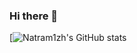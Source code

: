 ### Hi there 👋

[![Natram1zh's GitHub stats](https://github-readme-stats.vercel.app/api?username=Natram1zh&theme=github_dark)
